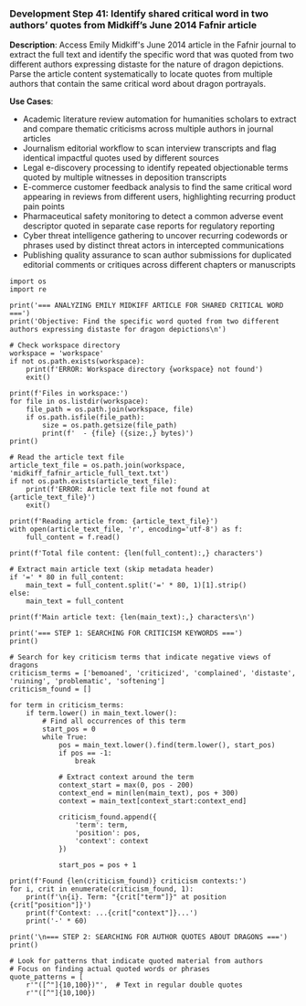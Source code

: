 ### Development Step 41: Identify shared critical word in two authors’ quotes from Midkiff’s June 2014 Fafnir article

**Description**: Access Emily Midkiff's June 2014 article in the Fafnir journal to extract the full text and identify the specific word that was quoted from two different authors expressing distaste for the nature of dragon depictions. Parse the article content systematically to locate quotes from multiple authors that contain the same critical word about dragon portrayals.

**Use Cases**:
- Academic literature review automation for humanities scholars to extract and compare thematic criticisms across multiple authors in journal articles
- Journalism editorial workflow to scan interview transcripts and flag identical impactful quotes used by different sources
- Legal e-discovery processing to identify repeated objectionable terms quoted by multiple witnesses in deposition transcripts
- E-commerce customer feedback analysis to find the same critical word appearing in reviews from different users, highlighting recurring product pain points
- Pharmaceutical safety monitoring to detect a common adverse event descriptor quoted in separate case reports for regulatory reporting
- Cyber threat intelligence gathering to uncover recurring codewords or phrases used by distinct threat actors in intercepted communications
- Publishing quality assurance to scan author submissions for duplicated editorial comments or critiques across different chapters or manuscripts

```
import os
import re

print('=== ANALYZING EMILY MIDKIFF ARTICLE FOR SHARED CRITICAL WORD ===')
print('Objective: Find the specific word quoted from two different authors expressing distaste for dragon depictions\n')

# Check workspace directory
workspace = 'workspace'
if not os.path.exists(workspace):
    print(f'ERROR: Workspace directory {workspace} not found')
    exit()

print(f'Files in workspace:')
for file in os.listdir(workspace):
    file_path = os.path.join(workspace, file)
    if os.path.isfile(file_path):
        size = os.path.getsize(file_path)
        print(f'  - {file} ({size:,} bytes)')
print()

# Read the article text file
article_text_file = os.path.join(workspace, 'midkiff_fafnir_article_full_text.txt')
if not os.path.exists(article_text_file):
    print(f'ERROR: Article text file not found at {article_text_file}')
    exit()

print(f'Reading article from: {article_text_file}')
with open(article_text_file, 'r', encoding='utf-8') as f:
    full_content = f.read()

print(f'Total file content: {len(full_content):,} characters')

# Extract main article text (skip metadata header)
if '=' * 80 in full_content:
    main_text = full_content.split('=' * 80, 1)[1].strip()
else:
    main_text = full_content

print(f'Main article text: {len(main_text):,} characters\n')

print('=== STEP 1: SEARCHING FOR CRITICISM KEYWORDS ===')
print()

# Search for key criticism terms that indicate negative views of dragons
criticism_terms = ['bemoaned', 'criticized', 'complained', 'distaste', 'ruining', 'problematic', 'softening']
criticism_found = []

for term in criticism_terms:
    if term.lower() in main_text.lower():
        # Find all occurrences of this term
        start_pos = 0
        while True:
            pos = main_text.lower().find(term.lower(), start_pos)
            if pos == -1:
                break
            
            # Extract context around the term
            context_start = max(0, pos - 200)
            context_end = min(len(main_text), pos + 300)
            context = main_text[context_start:context_end]
            
            criticism_found.append({
                'term': term,
                'position': pos,
                'context': context
            })
            
            start_pos = pos + 1

print(f'Found {len(criticism_found)} criticism contexts:')
for i, crit in enumerate(criticism_found, 1):
    print(f'\n{i}. Term: "{crit["term"]}" at position {crit["position"]}')
    print(f'Context: ...{crit["context"]}...')
    print('-' * 60)

print('\n=== STEP 2: SEARCHING FOR AUTHOR QUOTES ABOUT DRAGONS ===')
print()

# Look for patterns that indicate quoted material from authors
# Focus on finding actual quoted words or phrases
quote_patterns = [
    r'"([^"]{10,100})"',  # Text in regular double quotes
    r'"([^"]{10,100})
```